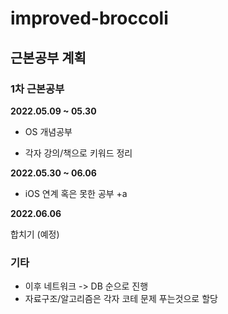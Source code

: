 # improved-broccoli

## 근본공부 계획

### 1차 근본공부

**2022.05.09 ~ 05.30**

- OS 개념공부

- 각자 강의/책으로 키워드 정리

**2022.05.30 ~ 06.06**

- iOS 연계 혹은 못한 공부 +a

**2022.06.06**

합치기 (예정)

### 기타
- 이후 네트워크 -> DB 순으로 진행
- 자료구조/알고리즘은 각자 코테 문제 푸는것으로 할당
